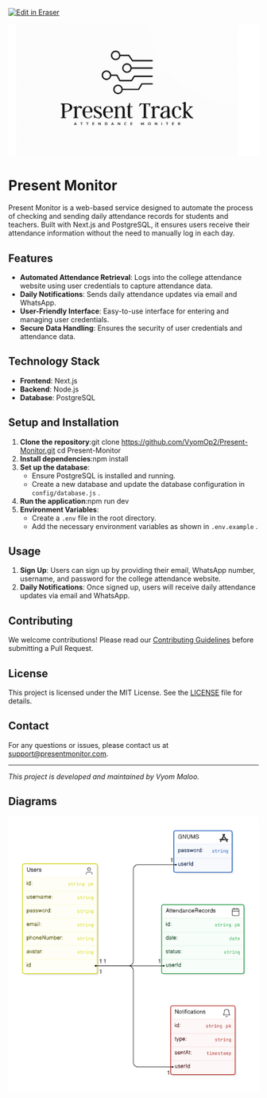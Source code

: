 <p><a target="_blank" href="https://app.eraser.io/workspace/TlPyEGoq2I4f7H4agxgm" id="edit-in-eraser-github-link"><img alt="Edit in Eraser" src="https://firebasestorage.googleapis.com/v0/b/second-petal-295822.appspot.com/o/images%2Fgithub%2FOpen%20in%20Eraser.svg?alt=media&amp;token=968381c8-a7e7-472a-8ed6-4a6626da5501"></a></p>

![Logo](Logo.png "")

# Present Monitor
Present Monitor is a web-based service designed to automate the process of checking and sending daily attendance records for students and teachers. Built with Next.js and PostgreSQL, it ensures users receive their attendance information without the need to manually log in each day.

## Features
- **Automated Attendance Retrieval**: Logs into the college attendance website using user credentials to capture attendance data.
- **Daily Notifications**: Sends daily attendance updates via email and WhatsApp.
- **User-Friendly Interface**: Easy-to-use interface for entering and managing user credentials.
- **Secure Data Handling**: Ensures the security of user credentials and attendance data.
## Technology Stack
- **Frontend**: Next.js
- **Backend**: Node.js
- **Database**: PostgreSQL
## Setup and Installation
1. **Clone the repository**:git clone https://github.com/VyomOp2/Present-Monitor.git
cd Present-Monitor
2. **Install dependencies**:npm install
3. **Set up the database**:
    - Ensure PostgreSQL is installed and running.
    - Create a new database and update the database configuration in `config/database.js` .
4. **Run the application**:npm run dev
5. **Environment Variables**:
    - Create a `.env`  file in the root directory.
    - Add the necessary environment variables as shown in `.env.example` .
## Usage
1. **Sign Up**: Users can sign up by providing their email, WhatsApp number, username, and password for the college attendance website.
2. **Daily Notifications**: Once signed up, users will receive daily attendance updates via email and WhatsApp.
## Contributing
We welcome contributions! Please read our [﻿Contributing Guidelines](CONTRIBUTING.md) before submitting a Pull Request.

## License
This project is licensed under the MIT License. See the [﻿LICENSE](LICENSE) file for details.

## Contact
For any questions or issues, please contact us at [﻿support@presentmonitor.com](mailto:support@presentmonitor.com).

---

_This project is developed and maintained by Vyom Maloo._


<!-- eraser-additional-content -->
## Diagrams
<!-- eraser-additional-files -->
<a href="/README-entity-relationship-1.eraserdiagram" data-element-id="6mykseFl2wwplBxeW_900"><img src="/.eraser/TlPyEGoq2I4f7H4agxgm___YDMP18lsrdcJazAWpneBnbXgRz22___---diagram----c224a371e838d02a6c74a48068f678ab.png" alt="" data-element-id="6mykseFl2wwplBxeW_900" /></a>
<!-- end-eraser-additional-files -->
<!-- end-eraser-additional-content -->
<!--- Eraser file: https://app.eraser.io/workspace/TlPyEGoq2I4f7H4agxgm --->
